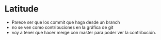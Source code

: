 # Latitude
- Parece ser que los commit que haga desde un branch
- no se ven como contribuciones en la gráfica de git
- voy a tener que hacer merge con master para poder ver la contribución.

